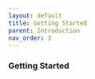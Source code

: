 ```yaml
---
layout: default
title: Getting Started
parent: Introduction
nav_order: 3
---
```

### Getting Started
